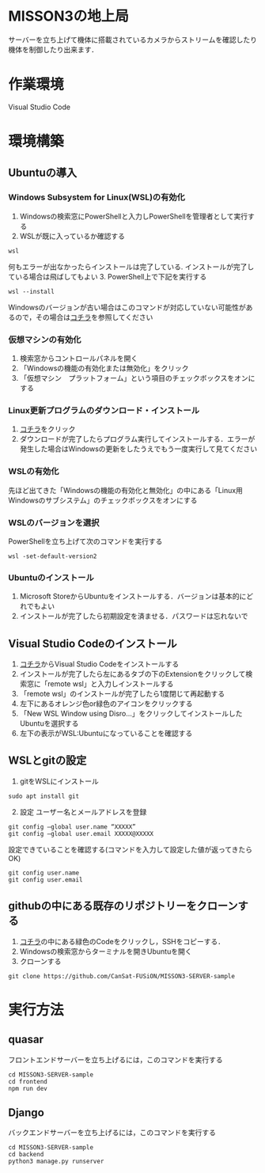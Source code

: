 # MISSON3の地上局

サーバーを立ち上げて機体に搭載されているカメラからストリームを確認したり機体を制御したり出来ます．

# 作業環境

Visual Studio Code

# 環境構築

## Ubuntuの導入

### Windows Subsystem for Linux(WSL)の有効化

1. Windowsの検索窓にPowerShellと入力しPowerShellを管理者として実行する
2. WSLが既に入っているか確認する
```console
wsl
```
何もエラーが出なかったらインストールは完了している.
インストールが完了している場合は飛ばしてもよい
3. PowerShell上で下記を実行する
```console
wsl --install
```
Windowsのバージョンが古い場合はこのコマンドが対応していない可能性があるので，その場合は[コチラ](https://learn.microsoft.com/ja-jp/windows/wsl/install)を参照してください

### 仮想マシンの有効化

1. 検索窓からコントロールパネルを開く
2. 「Windowsの機能の有効化または無効化」をクリック
3. 「仮想マシン　プラットフォーム」という項目のチェックボックスをオンにする

### Linux更新プログラムのダウンロード・インストール

1. [コチラ](https://www.google.com/url?q=https://wslstorestorage.blob.core.windows.net/wslblob/wsl_update_x64.msi&sa=D&source=docs&ust=1681273590548343&usg=AOvVaw3lGgwCjxQPWaUCsQ6sGupu)をクリック
2. ダウンロードが完了したらプログラム実行してインストールする．エラーが発生した場合はWindowsの更新をしたうえでもう一度実行して見てください

### WSLの有効化

先ほど出てきた「Windowsの機能の有効化と無効化」の中にある「Linux用Windowsのサブシステム」のチェックボックスをオンにする

### WSLのバージョンを選択

PowerShellを立ち上げて次のコマンドを実行する
```console
wsl -set-default-version2
```

### Ubuntuのインストール

1. Microsoft StoreからUbuntuをインストールする．バージョンは基本的にどれでもよい
2. インストールが完了したら初期設定を済ませる．パスワードは忘れないで

## Visual Studio Codeのインストール

1. [コチラ](https://code.visualstudio.com/)からVisual Studio Codeをインストールする
2. インストールが完了したら左にあるタブの下のExtensionをクリックして検索窓に「remote wsl」と入力しインストールする
3. 「remote wsl」のインストールが完了したら1度閉じて再起動する
4. 左下にあるオレンジ色or緑色のアイコンをクリックする
5. 「New WSL Window using Disro...」をクリックしてインストールしたUbuntuを選択する
6. 左下の表示がWSL:Ubuntuになっていることを確認する

## WSLとgitの設定

1. gitをWSLにインストール　
```console
sudo apt install git
```
2. 設定
ユーザー名とメールアドレスを登録
```console
git config –global user.name “XXXXX”
git config –global user.email XXXXX@XXXXX
```
設定できていることを確認する(コマンドを入力して設定した値が返ってきたらOK)
```console
git config user.name
git config user.email
```

## githubの中にある既存のリポジトリーをクローンする

1. [コチラ](https://github.com/CanSat-FUSiON/MISSON3-SERVER-sample)の中にある緑色のCodeをクリックし，SSHをコピーする．
2. Windowsの検索窓からターミナルを開きUbuntuを開く
3. クローンする
```console
git clone https://github.com/CanSat-FUSiON/MISSON3-SERVER-sample
```

# 実行方法
## quasar
フロントエンドサーバーを立ち上げるには，このコマンドを実行する
```console
cd MISSON3-SERVER-sample
cd frontend
npm run dev
```
## Django
バックエンドサーバーを立ち上げるには，このコマンドを実行する
```console
cd MISSON3-SERVER-sample
cd backend
python3 manage.py runserver
```


